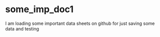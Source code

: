 # some_imp_doc1
I am loading some important data sheets on github for just saving some data and testing 
